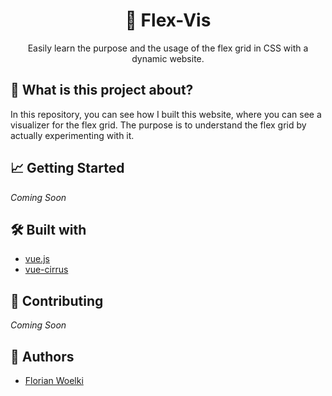 <h1 align="center">🎨 Flex-Vis</h1>

<p align="center">
Easily learn the purpose and the usage of the flex grid in CSS with a dynamic website.
</p>


## 🤔 What is this project about?
In this repository, you can see how I built this website, where you can see a visualizer for the flex grid. The purpose is to understand the flex grid by actually experimenting with it.


## 📈 Getting Started
*Coming Soon*


## 🛠 Built with
- [vue.js](https://vuejs.org/)
- [vue-cirrus](https://florianwoelki.github.io/vue-cirrus/#/)

## 🤝 Contributing
*Coming Soon*


## 🤠 Authors
- [Florian Woelki](https://florianwoelki.com)
